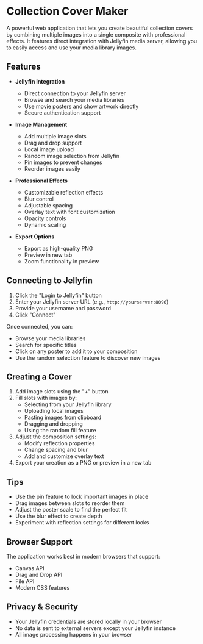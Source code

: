 # Collection Cover Maker

A powerful web application that lets you create beautiful collection covers by combining multiple images into a single composite with professional effects. It features direct integration with Jellyfin media server, allowing you to easily access and use your media library images.

## Features

- **Jellyfin Integration**
  - Direct connection to your Jellyfin server
  - Browse and search your media libraries
  - Use movie posters and show artwork directly
  - Secure authentication support

- **Image Management**
  - Add multiple image slots
  - Drag and drop support
  - Local image upload
  - Random image selection from Jellyfin
  - Pin images to prevent changes
  - Reorder images easily

- **Professional Effects**
  - Customizable reflection effects
  - Blur control
  - Adjustable spacing
  - Overlay text with font customization
  - Opacity controls
  - Dynamic scaling

- **Export Options**
  - Export as high-quality PNG
  - Preview in new tab
  - Zoom functionality in preview

## Connecting to Jellyfin

1. Click the "Login to Jellyfin" button
2. Enter your Jellyfin server URL (e.g., `http://yourserver:8096`)
3. Provide your username and password
4. Click "Connect"

Once connected, you can:
- Browse your media libraries
- Search for specific titles
- Click on any poster to add it to your composition
- Use the random selection feature to discover new images

## Creating a Cover

1. Add image slots using the "+" button
2. Fill slots with images by:
   - Selecting from your Jellyfin library
   - Uploading local images
   - Pasting images from clipboard
   - Dragging and dropping
   - Using the random fill feature
3. Adjust the composition settings:
   - Modify reflection properties
   - Change spacing and blur
   - Add and customize overlay text
4. Export your creation as a PNG or preview in a new tab

## Tips

- Use the pin feature to lock important images in place
- Drag images between slots to reorder them
- Adjust the poster scale to find the perfect fit
- Use the blur effect to create depth
- Experiment with reflection settings for different looks

## Browser Support

The application works best in modern browsers that support:
- Canvas API
- Drag and Drop API
- File API
- Modern CSS features

## Privacy & Security

- Your Jellyfin credentials are stored locally in your browser
- No data is sent to external servers except your Jellyfin instance
- All image processing happens in your browser
